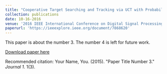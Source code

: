 ```yaml
---
title: "Cooperative Target Searching and Tracking via UCT with Probability Distribution Model"
collection: publications
date: 10-16-2016
venue: '2016 IEEE International Conference on Digital Signal Processing (DSP)'
paperurl: 'https://ieeexplore.ieee.org/document/7868620'
---
```

This paper is about the number 3. The number 4 is left for future work.

[Download paper here](http://academicpages.github.io/files/paper3.pdf)

Recommended citation: Your Name, You. (2015). "Paper Title Number 3." <i>Journal 1</i>. 1(3).
